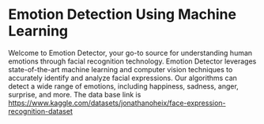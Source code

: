 # Emotion Detection Using Machine Learning
Welcome to Emotion Detector, your go-to source for understanding human emotions through facial recognition technology. Emotion Detector leverages state-of-the-art machine learning and
computer vision techniques to accurately identify and analyze facial expressions. Our algorithms can detect a wide range of emotions, including happiness, sadness, anger, surprise, and more.
The data base link is https://www.kaggle.com/datasets/jonathanoheix/face-expression-recognition-dataset
